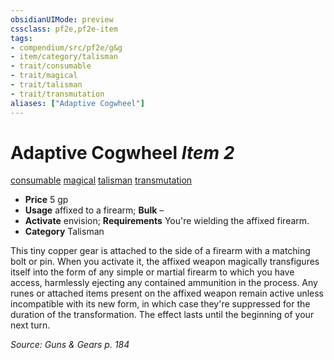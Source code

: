 ```yaml
---
obsidianUIMode: preview
cssclass: pf2e,pf2e-item
tags:
- compendium/src/pf2e/g&g
- item/category/talisman
- trait/consumable
- trait/magical
- trait/talisman
- trait/transmutation
aliases: ["Adaptive Cogwheel"]
---
```

# Adaptive Cogwheel *Item 2*  
[consumable](/rules/traits/consumable.md)  [magical](/rules/traits/magical.md)  [talisman](/rules/traits/talisman.md)  [transmutation](/rules/traits/transmutation.md)  

- **Price** 5 gp
- **Usage** affixed to a firearm; **Bulk** –
- **Activate** envision; **Requirements** You're wielding the affixed firearm.
- **Category** Talisman

This tiny copper gear is attached to the side of a firearm with a matching bolt or pin. When you activate it, the affixed weapon magically transfigures itself into the form of any simple or martial firearm to which you have access, harmlessly ejecting any contained ammunition in the process. Any runes or attached items present on the affixed weapon remain active unless incompatible with its new form, in which case they're suppressed for the duration of the transformation. The effect lasts until the beginning of your next turn.

*Source: Guns & Gears p. 184*